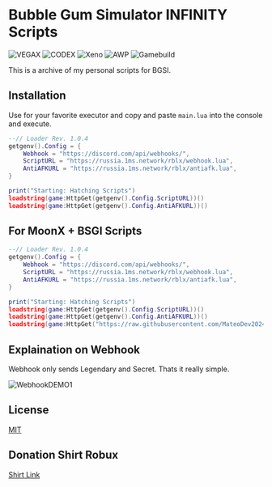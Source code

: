 # Bubble Gum Simulator INFINITY Scripts
![VEGAX](https://badge.ttsalpha.com/api?icon=android&label=VEGAX&status=WORKING&color=2bc440&iconColor=ffffff) ![CODEX](https://badge.ttsalpha.com/api?icon=android&label=CODEX&status=WORKING&color=2bc440&iconColor=ffffff) ![Xeno](https://badge.ttsalpha.com/api?icon=nvidia&label=Xeno&status=WORKING&color=2bc440&iconColor=ffffff) ![AWP](https://badge.ttsalpha.com/api?icon=nvidia&label=AWP&status=WORKING&color=2bc440&iconColor=ffffff) ![Gamebuild](https://badge.ttsalpha.com/api?icon=wegame&label=Gamebuild&status=v9677&iconColor=ffffff)


This is a archive of my personal scripts for BGSI.

## Installation

Use for your favorite executor and copy and paste `main.lua` into the console and execute.

```lua
--// Loader Rev. 1.0.4
getgenv().Config = {
    Webhook = "https://discord.com/api/webhooks/",
    ScriptURL = "https://russia.1ms.network/rblx/webhook.lua",
    AntiAFKURL = "https://russia.1ms.network/rblx/antiafk.lua",
}

print("Starting: Hatching Scripts")
loadstring(game:HttpGet(getgenv().Config.ScriptURL))()
loadstring(game:HttpGet(getgenv().Config.AntiAFKURL))()
```

## For MoonX + BSGI Scripts

```lua
--// Loader Rev. 1.0.4
getgenv().Config = {
    Webhook = "https://discord.com/api/webhooks/",
    ScriptURL = "https://russia.1ms.network/rblx/webhook.lua",
    AntiAFKURL = "https://russia.1ms.network/rblx/antiafk.lua",
}

print("Starting: Hatching Scripts")
loadstring(game:HttpGet(getgenv().Config.ScriptURL))()
loadstring(game:HttpGet(getgenv().Config.AntiAFKURL))()
loadstring(game:HttpGet("https://raw.githubusercontent.com/MateoDev2024/MoonX/main/Loader.lua"))()
```

## Explaination on Webhook
Webhook only sends Legendary and Secret. Thats it really simple.

![WebhookDEMO1](https://img.aliensbald.com/u/Yu3if1.png)


## License

[MIT](https://choosealicense.com/licenses/mit/)


## Donation Shirt Robux
[Shirt Link](https://www.roblox.com/catalog/71032498937806/chiller)
